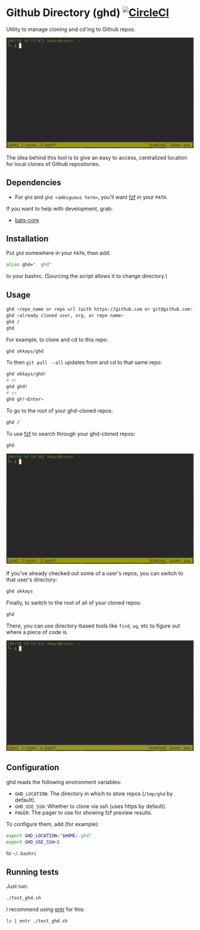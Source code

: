 # Github Directory (ghd) [![CircleCI](https://circleci.com/gh/okkays/ghd.svg?style=svg)](https://circleci.com/gh/okkays/ghd)

Utility to manage cloning and cd'ing to Github repos.

![Animated example of ghding a couple disparate repos](ghd.gif)

The idea behind this tool is to give an easy to access, centralized location for local clones of Github repositories.

## Dependencies

- For `ghd` and `ghd <ambiguous term>`, you'll want [fzf](https://github.com/fzf) in your `PATH`.

If you want to help with development, grab:

- [bats-core](https://github.com/bats-core/bats-core#installation)

## Installation

Put `ghd` somewhere in your `PATH`, then add:

```bash
alias ghd=". ghd"
```

to your bashrc. (Sourcing the script allows it to change directory.)

## Usage

```bash
ghd <repo_name or repo url (with https://github.com or git@github.com:)>
ghd <already cloned user, org, or repo name>
ghd /
ghd
```

For example, to clone and cd to this repo:

```bash
ghd okkays/ghd
```

To then `git pull --all` updates from and cd to that same repo:

```bash
ghd okkays/ghd!
# or
ghd ghd!
# or
ghd gh!<Enter>
```

To go to the root of your ghd-cloned repos:

```bash
ghd /
```

To use [fzf](https://github.com/junegunn/fzf) to search through your ghd-cloned repos:

```bash
ghd
```

![Animated example of using ghd results in a fzf list](ghd_fzf.gif)

If you've already checked out some of a user's repos, you can switch to that user's directory:

```bash
ghd okkays
```

Finally, to switch to the root of all of your cloned repos:

```bash
ghd
```

There, you can use directory-based tools like `find`, `ag`, etc to figure out where a piece of code is.

![Animated example of using ag with ghd](ghd_ag.gif)

## Configuration

ghd reads the following environment variables:

- `GHD_LOCATION`: The directory in which to store repos (`/tmp/ghd` by default).
- `GHD_USE_SSH`: Whether to clone via ssh (uses https by default).
- `PAGER`: The pager to use for showing fzf preview results.

To configure them, add (for example):

```bash
export GHD_LOCATION="$HOME/.ghd"
export GHD_USE_SSH=1
```

to `~/.bashrc`

## Running tests

Just run:

```bash
./test_ghd.sh
```

I recommend using [entr](http://eradman.com/entrproject/) for this:

```bash
ls | entr ./test_ghd.sh
```
